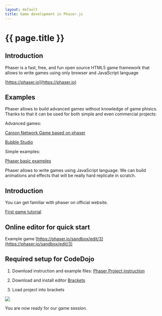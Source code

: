 ```yaml
---
layout: default
title: Game development in Phaser.js
---
```

# {{ page.title }}

## Introduction

Phaser is a fast, free, and fun open source HTML5 game framework that allows to write
games using only browser and JavaScript language

[https://phaser.io](https://phaser.io)

## Examples

Phaser allows to build advanced games without knowledge of game phisics.
Thanks to that it can be used for both simple and even commercial projects:

Advanced games:

[Caroon Network Game based on phaser](http://www.cartoonnetworkhq.com/games/teen-titans-go-slash-of-justice)

[Bubble Studio](http://www.wavertron.com/wiab1979/)

Simple examples:

[Phaser basic examples](https://phaser.io/examples/v2/category/games)

Phaser allows to write games using JavaScript language. 
We can build animations and effects that will be really hard replicate in scratch.

## Introduction

You can get familiar with phaser on official website.

[First game tutorial](https://phaser.io/tutorials/making-your-first-phaser-game)

## Online editor for quick start

Example game
[https://phaser.io/sandbox/edit/3](https://phaser.io/sandbox/edit/3)


## Required setup for CodeDojo

1. Download instruction and example files:
[Phaser Project instruction](https://github.com/photonstorm/phaser/raw/master/v2/resources/tutorials/02%20Making%20your%20first%20game/phaser_tutorial_02.zip)

2. Download and install editor
[Brackets](http://brackets.io/)

3. Load project into brackets

![](https://media.giphy.com/media/l378p3uYnptPDFPYA/giphy.gif)

You are now ready for our game session.